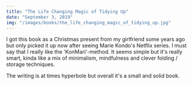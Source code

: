 ```yaml
---
title: "The Life Changing Magic of Tidying Up"
date: "September 3, 2019"
img: "/images/books/the_life_changing_magic_of_tidying_up.jpg"
---
```


I got this book as a Christmas present from my girlfriend some years ago but only
picked it up now after seeing Marie Kondo's Netflix series. I must say that I really
like the 'KonMari'-method. It seems simple but it's really smart, kinda like a mix of minimalism,
mindfulness and clever folding / storage techniques.

The writing is at times hyperbole but overall it's a small and solid book.